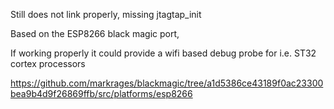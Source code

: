 Still does not link properly, missing jtagtap_init

Based on the ESP8266 black magic port,

If working properly it could provide a wifi based debug probe for i.e. ST32 cortex processors

https://github.com/markrages/blackmagic/tree/a1d5386ce43189f0ac23300bea9b4d9f26869ffb/src/platforms/esp8266